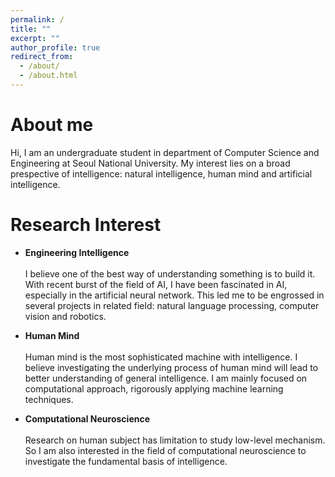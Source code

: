 ```yaml
---
permalink: /
title: ""
excerpt: ""
author_profile: true
redirect_from: 
  - /about/
  - /about.html
---
```


About me
======

Hi, I am an undergraduate student in department of Computer Science and Engineering at Seoul National University. My interest lies on a broad prespective of intelligence: natural intelligence, human mind and artificial intelligence.

Research Interest
======



- **Engineering Intelligence** <br> <br>
I believe one of the best way of understanding something is to build it. With recent burst of the field of AI, I have been fascinated in AI, especially in the artificial neural network. This led me to be engrossed in several projects in related field: natural language processing, computer vision and robotics.

- **Human Mind** <br> <br>
Human mind is the most sophisticated machine with intelligence. I believe investigating the underlying process of human mind will lead to better understanding of general intelligence. I am mainly focused on computational approach, rigorously applying machine learning techniques.

- **Computational Neuroscience** <br> <br>
Research on human subject has limitation to study low-level mechanism. So I am also interested in the field of computational neuroscience to investigate the fundamental basis of intelligence.
